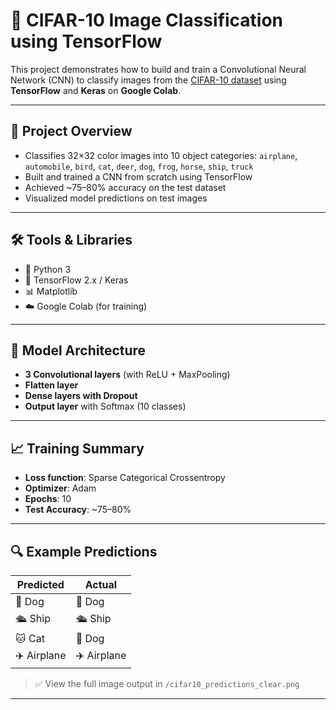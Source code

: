 # 🧠 CIFAR-10 Image Classification using TensorFlow

This project demonstrates how to build and train a Convolutional Neural Network (CNN) to classify images from the [CIFAR-10 dataset](https://www.cs.toronto.edu/~kriz/cifar.html) using **TensorFlow** and **Keras** on **Google Colab**.

---

## 🚀 Project Overview

- Classifies 32×32 color images into 10 object categories:
  `airplane`, `automobile`, `bird`, `cat`, `deer`, `dog`, `frog`, `horse`, `ship`, `truck`
- Built and trained a CNN from scratch using TensorFlow
- Achieved ~75–80% accuracy on the test dataset
- Visualized model predictions on test images

---

## 🛠️ Tools & Libraries

- 🐍 Python 3
- 🔗 TensorFlow 2.x / Keras
- 📊 Matplotlib
- ☁️ Google Colab (for training)

---

## 🧱 Model Architecture

- **3 Convolutional layers** (with ReLU + MaxPooling)
- **Flatten layer**
- **Dense layers with Dropout**
- **Output layer** with Softmax (10 classes)

---

## 📈 Training Summary

- **Loss function**: Sparse Categorical Crossentropy
- **Optimizer**: Adam
- **Epochs**: 10
- **Test Accuracy**: ~75–80%

---

## 🔍 Example Predictions

| Predicted | Actual |
|-----------|--------|
| 🐶 Dog    | 🐶 Dog |
| 🛳️ Ship   | 🛳️ Ship |
| 🐱 Cat    | 🐶 Dog |
| ✈️ Airplane | ✈️ Airplane |

> ✅ View the full image output in `/cifar10_predictions_clear.png`

---
